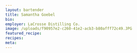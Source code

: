 ```yaml
---
layout: bartender
title: Samantha Goebel
bio:
employer: LaCrosse Distilling Co.
image: /uploads/f90957e2-c260-41e2-acb3-b80afff72c49.JPG
featured_recipe:
recipes:
meta:
---
```


